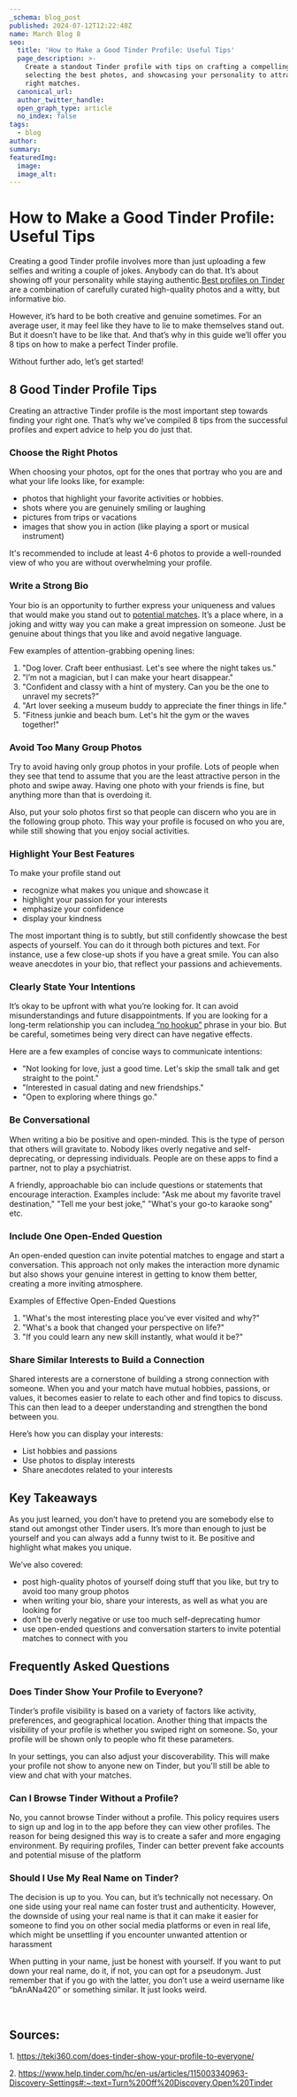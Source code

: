 ```yaml
---
_schema: blog_post
published: 2024-07-12T12:22:48Z
name: March Blog 8
seo:
  title: 'How to Make a Good Tinder Profile: Useful Tips'
  page_description: >-
    Create a standout Tinder profile with tips on crafting a compelling bio,
    selecting the best photos, and showcasing your personality to attract the
    right matches.
  canonical_url:
  author_twitter_handle:
  open_graph_type: article
  no_index: false
tags:
  - blog
author:
summary:
featuredImg:
  image:
  image_alt:
---
```

# **How to Make a Good Tinder Profile: Useful Tips**

Creating a good Tinder profile involves more than just uploading a few selfies and writing a couple of jokes. Anybody can do that. It’s about showing off your personality while staying authentic.[<u>Best profiles on Tinder</u>](https://thematchartist.com/blog/online-dating-profile-examples) are a combination of carefully curated high-quality photos and a witty, but informative bio.

However, it’s hard to be both creative and genuine sometimes. For an average user, it may feel like they have to lie to make themselves stand out. But it doesn’t have to be like that. And that’s why in this guide we’ll offer you 8 tips on how to make a perfect Tinder profile.

Without further ado, let’s get started!

## **8 Good Tinder Profile Tips**

Creating an attractive Tinder profile is the most important step towards finding your right one. That’s why we’ve compiled 8 tips from the successful profiles and expert advice to help you do just that.

### **Choose the Right Photos**

When choosing your photos, opt for the ones that portray who you are and what your life looks like, for example:

* photos that highlight your favorite activities or hobbies.
* shots where you are genuinely smiling or laughing
* pictures from trips or vacations
* images that show you in action (like playing a sport or musical instrument)

It's recommended to include at least 4-6 photos to provide a well-rounded view of who you are without overwhelming your profile.

### **Write a Strong Bio**

Your bio is an opportunity to further express your uniqueness and values that would make you stand out to [potential matches](https://thematchartist.com/tinder/likes-but-no-matches). It’s a place where, in a joking and witty way you can make a great impression on someone. Just be genuine about things that you like and avoid negative language.

Few examples of attention-grabbing opening lines:

1. "Dog lover. Craft beer enthusiast. Let's see where the night takes us."
2. "I’m not a magician, but I can make your heart disappear."
3. "Confident and classy with a hint of mystery. Can you be the one to unravel my secrets?"
4. "Art lover seeking a museum buddy to appreciate the finer things in life."
5. "Fitness junkie and beach bum. Let's hit the gym or the waves together!"

### **Avoid Too Many Group Photos**

Try to avoid having only group photos in your profile. Lots of people when they see that tend to assume that you are the least attractive person in the photo and swipe away. Having one photo with your friends is fine, but anything more than that is overdoing it.

Also, put your solo photos first so that people can discern who you are in the following group photo. This way your profile is focused on who you are, while still showing that you enjoy social activities.

### **Highlight Your Best Features**

To make your profile stand out

* recognize what makes you unique and showcase it
* highlight your passion for your interests
* emphasize your confidence
* display your kindness

The most important thing is to subtly, but still confidently showcase the best aspects of yourself. You can do it through both pictures and text. For instance, use a few close-up shots if you have a great smile. You can also weave anecdotes in your bio, that reflect your passions and achievements.

### **Clearly State Your Intentions**

It’s okay to be upfront with what you’re looking for. It can avoid misunderstandings and future disappointments. If you are looking for a long-term relationship you can include[a <u>“no hookup”</u>](https://thematchartist.com/tinder/no-hookups-bios) phrase in your bio. But be careful, sometimes being very direct can have negative effects.

Here are a few examples of concise ways to communicate intentions:

* "Not looking for love, just a good time. Let's skip the small talk and get straight to the point."
* "Interested in casual dating and new friendships."
* "Open to exploring where things go."

### **Be Conversational**

When writing a bio be positive and open-minded. This is the type of person that others will gravitate to. Nobody likes overly negative and self-deprecating, or depressing individuals. People are on these apps to find a partner, not to play a psychiatrist.

A friendly, approachable bio can include questions or statements that encourage interaction. Examples include: "Ask me about my favorite travel destination," "Tell me your best joke," "What's your go-to karaoke song" etc.

### **Include One Open-Ended Question**

An open-ended question can invite potential matches to engage and start a conversation. This approach not only makes the interaction more dynamic but also shows your genuine interest in getting to know them better, creating a more inviting atmosphere.

Examples of Effective Open-Ended Questions

1. "What's the most interesting place you've ever visited and why?"
2. "What's a book that changed your perspective on life?"
3. "If you could learn any new skill instantly, what would it be?"

### **Share Similar Interests to Build a Connection**

Shared interests are a cornerstone of building a strong connection with someone. When you and your match have mutual hobbies, passions, or values, it becomes easier to relate to each other and find topics to discuss. This can then lead to a deeper understanding and strengthen the bond between you.

Here’s how you can display your interests:

* List hobbies and passions
* Use photos to display interests
* Share anecdotes related to your interests

## **Key Takeaways**

As you just learned, you don’t have to pretend you are somebody else to stand out amongst other Tinder users. It’s more than enough to just be yourself and you can always add a funny twist to it. Be positive and highlight what makes you unique.

We’ve also covered:

* post high-quality photos of yourself doing stuff that you like, but try to avoid too many group photos
* when writing your bio, share your interests, as well as what you are looking for
* don’t be overly negative or use too much self-deprecating humor
* use open-ended questions and conversation starters to invite potential matches to connect with you

## **Frequently Asked Questions**

### **Does Tinder Show Your Profile to Everyone?**

Tinder’s profile visibility is based on a variety of factors like activity, preferences, and geographical location. Another thing that impacts the visibility of your profile is whether you swiped right on someone. So, your profile will be shown only to people who fit these parameters.

In your settings, you can also adjust your discoverability. This will make your profile not show to anyone new on Tinder, but you'll still be able to view and chat with your matches.

### **Can I Browse Tinder Without a Profile?**

No, you cannot browse Tinder without a profile. This policy requires users to sign up and log in to the app before they can view other profiles. The reason for being designed this way is to create a safer and more engaging environment. By requiring profiles, Tinder can better prevent fake accounts and potential misuse of the platform

### **Should I Use My Real Name on Tinder?**

The decision is up to you. You can, but it’s technically not necessary. On one side using your real name can foster trust and authenticity. However, the downside of using your real name is that it can make it easier for someone to find you on other social media platforms or even in real life, which might be unsettling if you encounter unwanted attention or harassment

When putting in your name, just be honest with yourself. If you want to put down your real name, do it, if not, you can opt for a pseudonym. Just remember that if you go with the latter, you don’t use a weird username like “bAnANa420” or something similar. It just looks weird.

&nbsp;

## **Sources:**

1\. https://teki360.com/does-tinder-show-your-profile-to-everyone/

2\. https://www.help.tinder.com/hc/en-us/articles/115003340963-Discovery-Settings#:~:text=Turn%20Off%20Discovery,Open%20Tinder

<br>